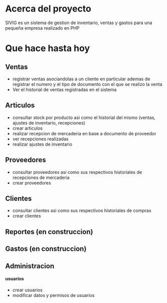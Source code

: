 # Acerca del proyecto

SIVIG es un sistema de gestion de inventario, ventas y gastos para una pequeña empresa realizado en PHP

# Que hace hasta hoy

## Ventas
-   registrar ventas asociandolas a un cliente en particular ademas de registrar el numero y el tipo de documento con el que se realizo la venta
-   Ver el historial de ventas registradas en el sistema

## Articulos
-   consultar stock por producto asi como el historial del mismo (ventas, ajustes de inventario, recepciones)
-   crear articulos
-   realizar recepcion de mercaderia en base a documento de proveedor
-   ver recepciones realizadas
-   realizar ajustes de inventario

## Proveedores
-   consultar proveedores asi como sus respectivos historiales de recepciones de mercaderia
-   crear proveedores

## Clientes
-   consultar clientes asi como sus respectivos historiales de compras
-   crear clientes

## Reportes (en construccion)
## Gastos (en construccion)
## Administracion
#### usuarios
-   crear usuarios
-   modificar datos  y permisos de usuarios


